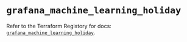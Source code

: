# `grafana_machine_learning_holiday`

Refer to the Terraform Registory for docs: [`grafana_machine_learning_holiday`](https://registry.terraform.io/providers/grafana/grafana/3.16.0/docs/resources/machine_learning_holiday).
